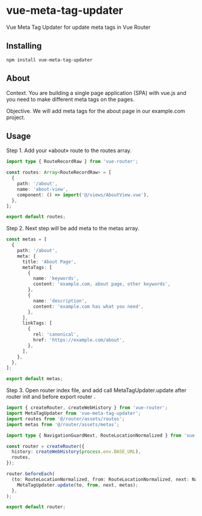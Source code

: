 # vue-meta-tag-updater

Vue Meta Tag Updater for update meta tags in Vue Router

## Installing

`npm install vue-meta-tag-updater`

## About

Context. You are building a single page application (SPA) with vue.js and you
need to make different meta tags on the pages.

Objective. We will add meta tags for the about page in our example.com project.

## Usage

Step 1.
Add your «about» route to the routes array.

```ts
import type { RouteRecordRaw } from 'vue-router';

const routes: Array<RouteRecordRaw> = [
  {
    path: '/about',
    name: 'about-view',
    component: () => import('@/views/AboutView.vue'),
  },
];

export default routes;
```

Step 2.
Next step will be add meta to the metas array.

```ts
const metas = [
  {
    path: '/about',
    meta: {
      title: 'About Page',
      metaTags: [
        {
          name: 'keywords',
          content: 'example.com, about page, other keywords',
        },
        {
          name: 'description',
          content: 'example.com has what you need',
        },
      ],
      linkTags: [
        {
          rel: 'canonical',
          href: 'https://example.com/about',
        },
      ],
    },
  },
];

export default metas;
```

Step 3.
Open router index file, and add call MetaTagUpdater.update
after router init and before export router .

```ts
import { createRouter, createWebHistory } from 'vue-router';
import MetaTagUpdater from 'vue-meta-tag-updater';
import routes from '@/router/assets/routes';
import metas from '@/router/assets/metas';

import type { NavigationGuardNext, RouteLocationNormalized } from 'vue-router';

const router = createRouter({
  history: createWebHistory(process.env.BASE_URL),
  routes,
});

router.beforeEach(
  (to: RouteLocationNormalized, from: RouteLocationNormalized, next: NavigationGuardNext) => {
    MetaTagUpdater.update(to, from, next, metas);
  },
);

export default router;
```
